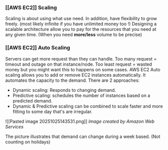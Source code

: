 ### [[AWS EC2]] Scaling

Scaling is about using what use need.
In addition, have flexibility to grow freely. (most likely infinite if you have unlimited money too !)
Designing a scalable architecture allow you to pay for the resources that you need at any given time. (When you need **more/less** volume to be precise)

### [[AWS EC2]] Auto Scaling
Servers can get more request than they can handle.
Too many request = timeout and outage on that instance/node.
Too least request = wasted money but you might want this to happens on some cases.
AWS EC2 Auto scaling allows you to add or remove EC2 instances automatically. 
It automates the capacity to the demand.
There are 2 approaches:
- Dynamic scaling: Responds to changing demand.
- Predictive scaling: schedules the number of instances based on a predicted demand.
- Dynamic & Predictive scaling can be combined to scale faster and more fitting to some day that's are irregular.

![[Pasted image 20251025143531.png]]
*Image created by Amazon Web Services*

The picture illustrates that demand can change during a week based. (Not counting on holidays)